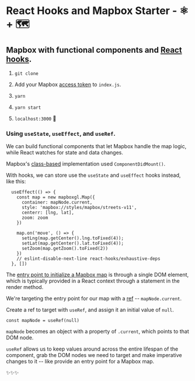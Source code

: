 # React Hooks and Mapbox Starter - ⚛️ + 🗺️ 

## Mapbox with functional components and [React hooks](https://reactjs.org/docs/hooks-reference.html).

1. `git clone`

2. Add your Mapbox [access token](https://docs.mapbox.com/help/glossary/access-token) to `index.js`. 

3. `yarn`

4. `yarn start`

5. `localhost:3000` 🤙

### Using `useState`, `useEffect`, and `useRef`. 

We can build functional components that let Mapbox handle the map logic, while React watches for state and data changes.

Mapbox's [class-based](https://docs.mapbox.com/help/tutorials/use-mapbox-gl-js-with-react/#set-the-apps-default-state) implementation used `ComponentDidMount()`.

With hooks, we can store use the `useState` and `useEffect` hooks instead, like this:

```
  useEffect(() => {
    const map = new mapboxgl.Map({
      container: mapNode.current,
      style: 'mapbox://styles/mapbox/streets-v11',
      centerr: [lng, lat],
      zoom: zoom
    })

    map.on('move', () => {
      setLng(map.getCenter().lng.toFixed(4));
      setLat(map.getCenter().lat.toFixed(4));
      setZoom(map.getZoom().toFixed(2))
    })
    // eslint-disable-next-line react-hooks/exhaustive-deps
  }, [])

```

The [entry point to initialize a Mapbox map](https://docs.mapbox.com/help/tutorials/use-mapbox-gl-js-with-react/#render-the-map) is through a single DOM element, which is typically provided in a React context through a statement in the render method.

We're targeting the entry point for our map with a [ref](https://reactjs.org/docs/refs-and-the-dom.html#:~:text=Refs%20provide%20a%20way%20to,render%20it%20with%20new%20props.) -- `mapNode.current`. 

Create a ref to target with `useRef`, and assign it an initial value of `null`. 

```const mapNode = useRef(null)```

`mapNode` becomes an object with a property of `.current`, which points to that DOM node.

 `useRef` allows us to keep values around across the entire lifespan of the component, grab the DOM nodes we need to target and make imperative changes to it -- like provide an entry point for a Mapbox map. 

 ✨✨✨

